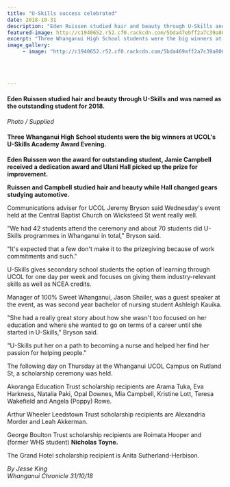 ```yaml
---
title: "U-Skills success celebrated"
date: 2018-10-31
description: "Eden Ruissen studied hair and beauty through U-Skills and was named as the outstanding student for 2018...."
featured-image: http://c1940652.r52.cf0.rackcdn.com/5bda47ebff2a7c39a8000206/Eden-Ruissen-USkills-320-winner-chron-31-oct.jpg
excerpt: "Three Whanganui High School students were the big winners at UCOL's U-Skills Academy Award Evening."
image_gallery:
     - image: "http://c1940652.r52.cf0.rackcdn.com/5bda469aff2a7c39a8000202/Eden-Ruissen-USkills-other-photo-31-oct.jpg"
    
    
    
    
---
```


<h4 class="element element-paragraph"><span>Eden Ruissen studied hair and beauty through U-Skills and was named as the outstanding student for 2018.</span></h4>
<p><em>Photo / Supplied</em></p>
<h4 class="element element-paragraph">Three Whanganui High School students were the big winners at UCOL's U-Skills Academy Award Evening.</h4>
<p class="element element-paragraph"><strong>Eden Ruissen won the award for outstanding student, Jamie Campbell received a dedication award and Ulani Hall picked up the prize for improvement.</strong></p>
<p class="element element-paragraph"><strong>Ruissen and Campbell studied hair and beauty while Hall changed gears studying automotive.</strong></p>
<p class="element element-paragraph">Communications adviser for UCOL Jeremy Bryson said Wednesday's event held at the Central Baptist Church on Wicksteed St went really well.</p>
<p class="element element-paragraph">"We had 42 students attend the ceremony and about 70 students did U-Skills programmes in Whanganui in total," Bryson said.</p>
<p class="element element-paragraph">"It's expected that a few don't make it to the prizegiving because of work commitments and such."</p>
<p class="element element-paragraph">U-Skills gives secondary school students the option of learning through UCOL for one day per week and focuses on giving them industry-relevant skills as well as NCEA credits.</p>
<p class="element element-paragraph">Manager of 100% Sweet Whanganui, Jason Shailer, was a guest speaker at the event, as was second year bachelor of nursing student Ashleigh Kauika.</p>
<p class="element element-paragraph">"She had a really great story about how she wasn't too focused on her education and where she wanted to go on terms of a career until she started in U-Skills," Bryson said.</p>
<p class="element element-paragraph">"U-Skills put her on a path to becoming a nurse and helped her find her passion for helping people."</p>
<p class="element element-paragraph">The following day on Thursday at the Whanganui UCOL Campus on Rutland St, a scholarship ceremony was held.</p>
<p class="element element-paragraph">Akoranga Education Trust scholarship recipients are Arama Tuka, Eva Harkness, Natalia Paki, Opal Downes, Mia Campbell, Kristine Lott, Teresa Wakefield and Angela (Poppy) Rowe.</p>
<p class="element element-paragraph">Arthur Wheeler Leedstown Trust scholarship recipients are Alexandria Morder and Leah Akkerman.</p>
<p class="element element-paragraph">George Boulton Trust scholarship recipients are Roimata Hooper and (former WHS student)&nbsp;<strong>Nicholas Toyne.</strong></p>
<p class="element element-paragraph">The Grand Hotel scholarship recipient is Anita Sutherland-Herbison.</p>
<p class="element element-paragraph"><em>By Jesse King</em><br /><em>Whanganui Chronicle 31/10/18</em></p>

